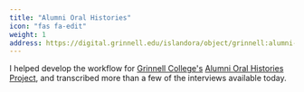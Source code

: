 ```yaml
---
title: "Alumni Oral Histories"
icon: "fas fa-edit"
weight: 1
address: https://digital.grinnell.edu/islandora/object/grinnell:alumni-oral-histories/
---
```

I helped develop the workflow for [Grinnell College's](https://grinnell.edu) [Alumni Oral Histories Project](https://digital.grinnell.edu/islandora/object/grinnell:alumni-oral-histories), and transcribed more than a few of the interviews available today.
